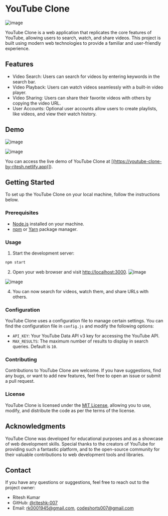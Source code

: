 # YouTube Clone

![image](https://github.com/riteshk-007/Youtube-Clone/assets/135107962/f3ddce49-5564-4db3-b1ca-75e6f14b55dc)



YouTube Clone is a web application that replicates the core features of YouTube, allowing users to search, watch, and share videos. This project is built using modern web technologies to provide a familiar and user-friendly experience.


## Features

- Video Search: Users can search for videos by entering keywords in the search bar.
- Video Playback: Users can watch videos seamlessly with a built-in video player.
- Video Sharing: Users can share their favorite videos with others by copying the video URL.
- User Accounts: Optional user accounts allow users to create playlists, like videos, and view their watch history.

## Demo
![image](https://github.com/riteshk-007/Youtube-Clone/assets/135107962/c01c77de-819c-443f-8746-a1ec6793770f)


![image](https://github.com/riteshk-007/Youtube-Clone/assets/135107962/c1e47d67-3651-480b-a8cd-edbb1b4810dd)


You can access the live demo of YouTube Clone at [[(https://youtube-clone-by-ritesh.netlify.app)]](https://youtube-clone-by-ritesh.netlify.app/)).

## Getting Started

To set up the YouTube Clone on your local machine, follow the instructions below.

### Prerequisites

- [Node.js](https://nodejs.org) installed on your machine.
- [npm](https://www.npmjs.com/) or [Yarn](https://yarnpkg.com/) package manager.



### Usage

1. Start the development server:

```bash
npm start
```

2. Open your web browser and visit [http://localhost:3000](http://localhost:3000).
![image](https://github.com/riteshk-007/Youtube-Clone/assets/135107962/8a75d643-bcf6-4392-a65e-ccd1dec80298)

![image](https://github.com/riteshk-007/Youtube-Clone/assets/135107962/bd31d083-0469-4ef2-acb2-ff14f747280a)


4. You can now search for videos, watch them, and share URLs with others.

### Configuration

YouTube Clone uses a configuration file to manage certain settings. You can find the configuration file in `config.js` and modify the following options:

- `API_KEY`: Your YouTube Data API v3 key for accessing the YouTube API.
- `MAX_RESULTS`: The maximum number of results to display in search queries. Default is `10`.

### Contributing

Contributions to YouTube Clone are welcome. If you have suggestions, find any bugs, or want to add new features, feel free to open an issue or submit a pull request.

### License

YouTube Clone is licensed under the [MIT License](https://opensource.org/licenses/MIT), allowing you to use, modify, and distribute the code as per the terms of the license.

## Acknowledgments

YouTube Clone was developed for educational purposes and as a showcase of web development skills. Special thanks to the creators of YouTube for providing such a fantastic platform, and to the open-source community for their valuable contributions to web development tools and libraries.

## Contact

If you have any questions or suggestions, feel free to reach out to the project owner:

- Ritesh Kumar
- GitHub: [@riteshk-007](https://github.com/riteshk-007)
- Email: rk0001945@gmail.com, codeshorts007@gmail.com


